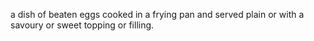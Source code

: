 a dish of beaten eggs cooked in a frying pan and served plain or with a savoury or sweet topping or filling.